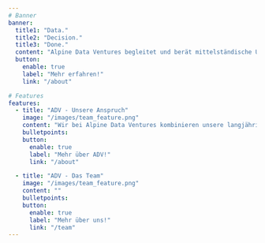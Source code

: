 ```yaml
---
# Banner
banner:
  title1: "Data."
  title2: "Decision."
  title3: "Done."
  content: "Alpine Data Ventures begleitet und berät mittelständische Unternehmen als auch Konzerne auf Ihrem Weg zur Data Driven Company. Durch unsere vier Gründer vereinen wir Kompetenzen aus allen Bereichen der Data-Domain. Wir stehen für unsere Strategien ein - Skin in the game - wir begleiten bei der Implementierung unserer Strategien."
  button:
    enable: true
    label: "Mehr erfahren!"
    link: "/about"

# Features
features:
  - title: "ADV - Unsere Anspruch"
    image: "/images/team_feature.png"
    content: "Wir bei Alpine Data Ventures kombinieren unsere langjährige Erfahrung in Vertrieb, Datenstrategie, IT-Architektur und Data Science, um maßgeschneiderte Lösungen für unsere Kunden zu entwickeln. Mit unserer Leidenschaft für Daten unterstützen wir Unternehmen dabei, daten-gestützte Entscheidungen zu treffen und nachhaltiges Wachstum zu erreichen."
    bulletpoints:
    button:
      enable: true
      label: "Mehr über ADV!"
      link: "/about"

  - title: "ADV - Das Team"
    image: "/images/team_feature.png"
    content: ""
    bulletpoints:
    button:
      enable: true
      label: "Mehr über uns!"
      link: "/team"
---
```

